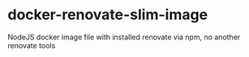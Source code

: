 # docker-renovate-slim-image
NodeJS docker image file with installed renovate via npm, no another renovate tools
